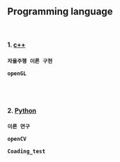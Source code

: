 ## Programming language

<br>

#### 1. [c++]()

**`자율주행 이론 구현`**

**`openGL`**

<br>

<br>

#### 2. [Python](https://github.com/windy825/language/tree/master/Python%20%EC%97%B0%EA%B5%AC)

**`이론 연구`**

**`openCV`**

**`Coading_test`**

<br>
